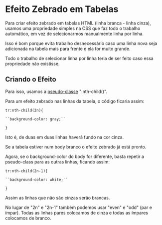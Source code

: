 # Efeito Zebrado em Tabelas

Para criar efeito zebrado em tabelas HTML (linha branca - linha cinza), usamos uma propriedade simples na CSS que faz todo o trabalho automático, em vez de selecionarmos manualmente linha por linha.

Isso é bom porque evita trabalho desnecessário caso uma linha nova seja adicionada na tabela mais para frente e ela for muito grande.

Todo o trabalho de selecionar linha por linha teria de ser feito caso essa propriedade não existisse.

## Criando o Efeito

Para isso, usamos a [pseudo-classe](https://github.com/andersonr-o/HTML5-CSS3/tree/Pseudo-Class-Pseudo-Elementos) ":nth-child()".

Para um efeito zebrado nas linhas da tabela, o código ficaria assim:

``tr:nth-child(2n){``

    ``background-color: gray;``
``}``

Isto é, de duas em duas linhas haverá fundo na cor cinza.

Se a tabela estiver num body branco o efeito zebrado já está pronto.

Agora, se o background-color do body for diferente, basta repetir a pseudo-class para as outras linhas, ficando assim:

``tr:nth-child(2n-1){``

    ``background-color: white;``
``}``

Assim as linhas que não são cinzas serão brancas.

No lugar de "2n" e "2n-1" também podemos usar "even" e "odd" (par e ímpar). Todas as linhas pares colocamos de cinza e todas as ímpares colocamos de branco.
